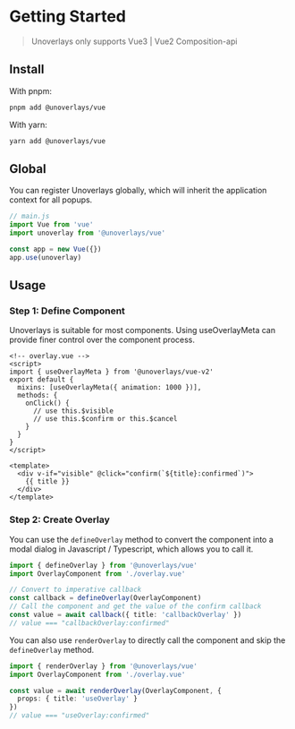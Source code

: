 # Getting Started

> Unoverlays only supports Vue3 | Vue2 Composition-api

## Install

With pnpm: 
```sh
pnpm add @unoverlays/vue
```

With yarn:
```sh
yarn add @unoverlays/vue
```

## Global

You can register Unoverlays globally, which will inherit the application context for all popups.

```ts
// main.js
import Vue from 'vue'
import unoverlay from '@unoverlays/vue'

const app = new Vue({})
app.use(unoverlay)
```

## Usage



### Step 1: Define Component

Unoverlays is suitable for most components. Using useOverlayMeta can provide finer control over the component process.

```vue
<!-- overlay.vue -->
<script>
import { useOverlayMeta } from '@unoverlays/vue-v2'
export default {
  mixins: [useOverlayMeta({ animation: 1000 })],
  methods: {
    onClick() {
      // use this.$visible
      // use this.$confirm or this.$cancel
    }
  }
}
</script>

<template>
  <div v-if="visible" @click="confirm(`${title}:confirmed`)">
    {{ title }}
  </div>
</template>
```

### Step 2: Create Overlay

You can use the `defineOverlay` method to convert the component into a modal dialog in Javascript / Typescript, which allows you to call it.

```ts
import { defineOverlay } from '@unoverlays/vue'
import OverlayComponent from './overlay.vue'

// Convert to imperative callback
const callback = defineOverlay(OverlayComponent)
// Call the component and get the value of the confirm callback
const value = await callback({ title: 'callbackOverlay' })
// value === "callbackOverlay:confirmed"
```

You can also use `renderOverlay` to directly call the component and skip the `defineOverlay` method.

```ts
import { renderOverlay } from '@unoverlays/vue'
import OverlayComponent from './overlay.vue'

const value = await renderOverlay(OverlayComponent, {
  props: { title: 'useOverlay' }
})
// value === "useOverlay:confirmed"
```
